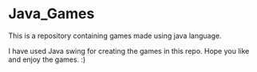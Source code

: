 # Java_Games
This is a repository containing games made using java language. 


I have used Java swing for creating the games in this repo.
Hope you like and enjoy the games. :)
